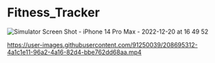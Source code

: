 # Fitness_Tracker
![Simulator Screen Shot - iPhone 14 Pro Max - 2022-12-20 at 16 49 52](https://user-images.githubusercontent.com/91250039/208695095-45f89d19-9c54-45ac-b6ab-e1ea4edebedf.png)



https://user-images.githubusercontent.com/91250039/208695312-4a1c1e11-96a2-4a16-82d4-bbe762dd68aa.mp4

